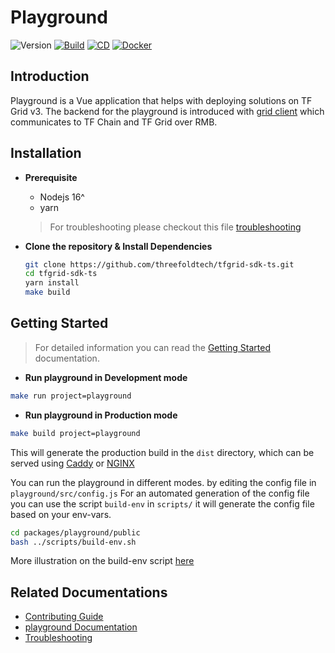 # Playground

![Version](https://img.shields.io/github/package-json/v/threefoldtech/tfgrid-sdk-ts?color=blue&filename=packages%2Fplayground%2Fpackage.json)
[![Build](https://github.com/threefoldtech/tfgrid-sdk-ts/actions/workflows/playground_build.yml/badge.svg)](https://github.com/threefoldtech/tfgrid-sdk-ts/actions/workflows/playground_build.yml)
[![CD](https://github.com/threefoldtech/tfgrid-sdk-ts/actions/workflows/playground_cd.yml/badge.svg)](https://github.com/threefoldtech/tfgrid-sdk-ts/actions/workflows/playground_cd.yml)
[![Docker](https://github.com/threefoldtech/tfgrid-sdk-ts/actions/workflows/playground_docker.yml/badge.svg)](https://github.com/threefoldtech/tfgrid-sdk-ts/actions/workflows/playground_docker.yml)

## Introduction

Playground is a Vue application that helps with deploying solutions on TF Grid v3. The backend for the playground is introduced with [grid client](https://manual.grid.tf/javascript/grid3_javascript_readme.html) which communicates to TF Chain and TF Grid over RMB.

## Installation

- **Prerequisite**

  - Nodejs 16^
  - yarn

  > For troubleshooting please checkout this file [troubleshooting](./docs/config.md)

- **Clone the repository & Install Dependencies**

  ```bash
  git clone https://github.com/threefoldtech/tfgrid-sdk-ts.git
  cd tfgrid-sdk-ts
  yarn install
  make build
  ```

## Getting Started

> For detailed information you can read the [Getting Started](./docs/getting_started.md) documentation.

- **Run playground in Development mode**

```bash
make run project=playground
```

- **Run playground in Production mode**

```bash
make build project=playground
```

This will generate the production build in the `dist` directory, which can be served using [Caddy](https://caddyserver.com/) or [NGINX](https://www.nginx.com/)

You can run the playground in different modes. by editing the config file in `playground/src/config.js`
For an automated generation of the config file you can use the script `build-env` in `scripts/` it will generate the config file based on your env-vars.

```bash
cd packages/playground/public
bash ../scripts/build-env.sh
```

More illustration on the build-env script [here](docs/build.md)

## Related Documentations

- [Contributing Guide](./docs/contributing.md)
- [playground Documentation](https://manual.grid.tf/weblets/weblets_home.html)
- [Troubleshooting](./docs/config.md)
